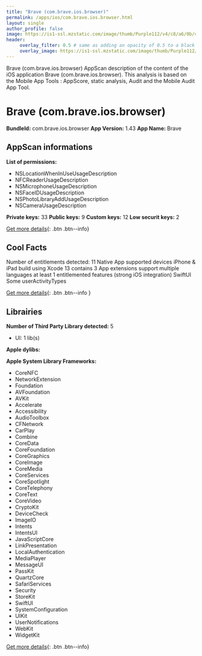 ```yaml
---
title: "Brave (com.brave.ios.browser)"
permalink: /apps/ios/com.brave.ios.browser.html
layout: single
author_profile: false
image: https://is1-ssl.mzstatic.com/image/thumb/Purple112/v4/c8/a6/0b/c8a60b27-9d1d-5006-0c6b-c6ba0220398e/AppIcon-0-1x_U007emarketing-0-7-0-85-220.png/512x512bb.jpg
header: 
     overlay_filter: 0.5 # same as adding an opacity of 0.5 to a black background
     overlay_image: https://is1-ssl.mzstatic.com/image/thumb/Purple112/v4/c8/a6/0b/c8a60b27-9d1d-5006-0c6b-c6ba0220398e/AppIcon-0-1x_U007emarketing-0-7-0-85-220.png/512x512bb.jpg
---
```

Brave (com.brave.ios.browser) AppScan description of the content of the iOS application Brave (com.brave.ios.browser). This analysis is based on the Mobile App Tools : AppScore, static analysis, Audit and the Mobile Audit App Tool.

# Brave (com.brave.ios.browser)

**BundleId:** com.brave.ios.browser
**App Version:** 1.43
**App Name:** Brave


## AppScan informations 

**List of permissions:** 
- NSLocationWhenInUseUsageDescription
- NFCReaderUsageDescription
- NSMicrophoneUsageDescription
- NSFaceIDUsageDescription
- NSPhotoLibraryAddUsageDescription
- NSCameraUsageDescription
  
  
**Private keys:** 33
**Public keys:** 9
**Custom keys:** 12
**Low securit keys:** 2
  
[Get more details](/pricing.html){: .btn .btn--info}

## Cool Facts

Number of entitlements detected: 11
Native App
supported devices iPhone & iPad
build using Xcode 13
contains 3 App extensions
support multiple languages
at least 1 entitlemented features (strong iOS integration)
SwiftUI
Some userActivityTypes
  
[Get more details](/pricing.html){: .btn .btn--info }

## Librairies 
**Number of Third Party Library detected:** 5
- UI: 1 lib(s)


**Apple dylibs:**


**Apple System Library Frameworks:**
- CoreNFC
- NetworkExtension
- Foundation
- AVFoundation
- AVKit
- Accelerate
- Accessibility
- AudioToolbox
- CFNetwork
- CarPlay
- Combine
- CoreData
- CoreFoundation
- CoreGraphics
- CoreImage
- CoreMedia
- CoreServices
- CoreSpotlight
- CoreTelephony
- CoreText
- CoreVideo
- CryptoKit
- DeviceCheck
- ImageIO
- Intents
- IntentsUI
- JavaScriptCore
- LinkPresentation
- LocalAuthentication
- MediaPlayer
- MessageUI
- PassKit
- QuartzCore
- SafariServices
- Security
- StoreKit
- SwiftUI
- SystemConfiguration
- UIKit
- UserNotifications
- WebKit
- WidgetKit


  
[Get more details](/pricing.html){: .btn .btn--info}

